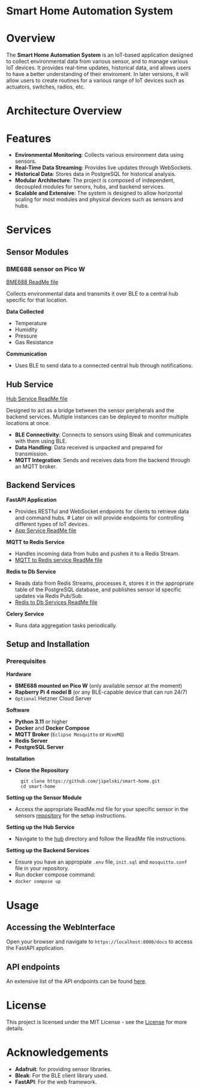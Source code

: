 # Smart Home Automation System

# Overview

The **Smart Home Automation System** is an IoT-based application designed to collect environmental data from various sensor, and to manage various IoT devices. It provides real-time updates, historical data, and allows users to have a better understanding of their enviroment. In later versions, it will allow users to create routines for a various range of IoT devices such as actuators, switches, radios, etc.

# Architecture Overview
<a href="./assets/Smart_Home_Flowchart.svg"></a>

# Features
  - **Environmental Monitoring**: Collects various environment data using sensors.
  - **Real-Time Data Streaming**: Provides live updates through WebSockets.
  - **Historical Data**: Stores data in PostgreSQL for historical analysis.
  - **Modular Architecture**: The project is composed of independent, decoupled modules for senors, hubs, and backend services.
  - **Scalable and Extensive**: The system is designed to allow horizontal scaling for most modules and physical devices such as sensors and hubs.

# Services
## Sensor Modules
### BME688 sensor on Pico W
<a href="sensors/BME688PICOWH/README.md">BME688 ReadMe file</a>

Collects environmental data and transmits it over BLE to a central hub specific for that location.

**Data Collected**
- Temperature
- Humidity
- Pressure
- Gas Resistance

**Communication**
- Uses BLE to send data to a connected central hub through notifications.

## Hub Service
<a href="hub/README.md">Hub Service ReadMe file</a>

Designed to act as a bridge between the sensor peripherals and the backend services.
Multiple instances can be deployed to monitor multiple locations at once.
- **BLE Connectivity**: Connects to sensors using Bleak and communicates with them using BLE.
- **Data Handling**: Data received is unpacked and prepared for transmission.
- **MQTT Integration**: Sends and receives data from the backend through an MQTT broker.

## Backend Services

**FastAPI Application**
  - Provides RESTful and WebSocket endpoints for clients to retrieve data and command hubs. # Later on will provide endpoints for controlling different types of IoT devices.
  - <a href="back_end/back_end/app/README.md">App Service ReadMe file</a>

**MQTT to Redis Service**
  - Handles incoming data from hubs and pushes it to a Redis Stream.
  - <a href="back_end/back_end/mqtt_to_redis/README.md">MQTT to Redis service ReadMe file</a>

**Redis to Db Service**
  - Reads data from Redis Streams, processes it, stores it in the appropriate table of the PostgreSQL database, and publishes sensor id specific updates via Redis Pub/Sub.
  - <a href="back_end/back_end/redis_to_db/README.md">Redis to Db Services ReadMe file</a>

**Celery Service**
  - Runs data aggregation tasks periodically.

## Setup and Installation
### Prerequisites
**Hardware**
  - **BME688 mounted on Pico W** (only available sensor at the moment)
  - **Rapberry Pi 4 model B** (or any BLE-capable device that can run 24/7)
  - `Optional` Hetzner Cloud Server

**Software**
  - **Python 3.11** or higher
  - **Docker** and **Docker Compose**
  - **MQTT Broker** (`Eclipse Mosquitto` or `HiveMQ`)
  - **Redis Server**
  - **PostgreSQL Server**

**Installation**
  - **Clone the Repository**
    ```
      git clone https://github.com/jipelski/smart-home.git
      cd smart-home
    ```
**Setting up the Sensor Module**
  - Access the appropriate ReadMe.md file for your specific sensor in the sensors <a href="sensors/">repository</a> for the setup instructions.

**Setting up the Hub Service**
  - Navigate to the <a href="hub/">hub</a> directory and follow the ReadMe file instructions.

**Setting up the Backend Services**
  - Ensure you have an appropiate `.env` file, `init.sql` and `mosquitto.conf` file in your repository.
  - Run docker compose command:
  - `docker compose up`

# Usage
## Accessing the WebInterface
Open your browser and navigate to `https://localhost:8000/docs` to access the FastAPI application.

## API endpoints
An extensive list of the API endpoints can be found <a href="back_end/back_end/app/README.md#api-endpoints">here</a>.

# License
This project is licensed under the MIT License - see the <a href="LICENSE">License</a> for more details.

# Acknowledgements
  - **Adafruit**: for providing sensor libraries.
  - **Bleak**: For the BLE client library used.
  - **FastAPI**: For the web framework.
